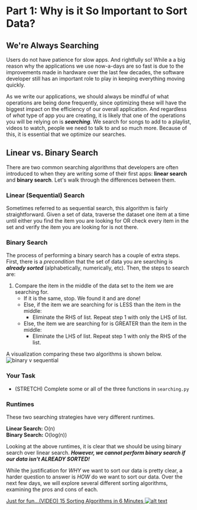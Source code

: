 # Part 1: Why is it So Important to Sort Data?

## We're Always Searching

Users do not have patience for slow apps. And rightfully so! While a a big reason why the applications we use now-a-days are so fast is due to the improvements made in hardware over the last few decades, the software developer still has an important role to play in keeping everything moving quickly.

As we write our applications, we should always be mindful of what operations are being done frequently, since optimizing these will have the biggest impact on the efficiency of our overall application. And regardless of _what_ type of app you are creating, it is likely that one of the operations you will be relying on is **_searching_**. We search for songs to add to a playlist, videos to watch, people we need to talk to and so much more. Because of this, it is essential that we optimize our searches.

## Linear vs. Binary Search

There are two common searching algorithms that developers are often introduced to when they are writing some of their first apps: **linear search** and **binary search**. Let's walk through the differences between them.

### Linear (Sequential) Search

Sometimes referred to as sequential search, this algorithm is fairly straightforward. Given a set of data, traverse the dataset one item at a time until either you find the item you are looking for OR check every item in the set and verify the item you are looking for is not there.

### Binary Search

The process of performing a binary search has a couple of extra steps. First, there is a _precondition_ that the set of data you are searching is **_already sorted_** (alphabetically, numerically, etc). Then, the steps to search are:

1. Compare the item in the middle of the data set to the item we are searching for.
   - If it is the same, stop. We found it and are done!
   - Else, if the item we are searching for is LESS than the item in the middle:
     - Eliminate the RHS of list. Repeat step 1 with only the LHS of list.
   - Else, the item we are searching for is GREATER than the item in the middle:
     - Eliminate the LHS of list. Repeat step 1 with only the RHS of the list.

A visualization comparing these two algorithms is shown below.
![binary v sequential](https://www.mathwarehouse.com/programming/images/binary-vs-linear-search/binary-and-linear-search-animations.gif "Binary v Sequential Search")

### Your Task

- (STRETCH) Complete some or all of the three functions in `searching.py`

### Runtimes

These two searching strategies have very different runtimes.

**Linear Search:** O(n)  
**Binary Search:** O(log(n))

Looking at the above runtimes, it is clear that we should be using binary search over linear search.
**_However, we cannot perform binary search if our data isn't ALREADY SORTED!_**

While the justification for _WHY_ we want to sort our data is pretty clear, a harder question to answer is _HOW_ do we want to sort our data. Over the next few days, we will explore several different sorting algorithms, examining the pros and cons of each.

[Just for fun...(VIDEO) 15 Sorting Algorithms in 6 Minutes ![alt text](https://i.ytimg.com/vi/kPRA0W1kECg/maxresdefault.jpg)](https://www.youtube.com/watch?v=kPRA0W1kECg)
